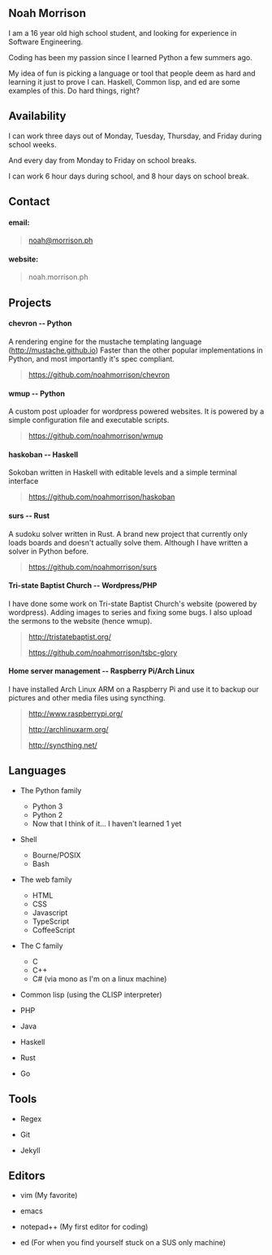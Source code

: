 Noah Morrison
-------------
I am a 16 year old high school student, and looking for experience
in Software Engineering.

Coding has been my passion since I learned Python a few summers ago.

My idea of fun is picking a language or tool that people deem as hard
and learning it just to prove I can.
Haskell, Common lisp, and ed are some examples of this. Do hard things, right?

Availability
------------
I can work three days out of Monday, Tuesday, Thursday, and Friday
during school weeks.

And every day from Monday to Friday on school breaks.

I can work 6 hour days during school,
and 8 hour days on school break.


Contact
-------

#### email: ####
> noah@morrison.ph

#### website: ####
> noah.morrison.ph


Projects
--------

#### chevron -- Python ####

A rendering engine for the mustache templating language (http://mustache.github.io)
Faster than the other popular implementations in Python,
and most importantly it's spec compliant.

> https://github.com/noahmorrison/chevron


#### wmup -- Python ####

A custom post uploader for wordpress powered websites.
It is powered by a simple configuration file and executable scripts.

> https://github.com/noahmorrison/wmup


#### haskoban -- Haskell ####

Sokoban written in Haskell with editable levels and a simple terminal interface

> https://github.com/noahmorrison/haskoban


#### surs -- Rust ####

A sudoku solver written in Rust. A brand new project that currently only loads
boards and doesn't actually solve them. Although I have written a solver in Python before.

> https://github.com/noahmorrison/surs


#### Tri-state Baptist Church -- Wordpress/PHP ####

I have done some work on Tri-state Baptist Church's
website (powered by wordpress).
Adding images to series and fixing some bugs.
I also upload the sermons to the website (hence wmup).

> http://tristatebaptist.org/
>
> https://github.com/noahmorrison/tsbc-glory

#### Home server management -- Raspberry Pi/Arch Linux ####

I have installed Arch Linux ARM on a Raspberry Pi and use it to backup
our pictures and other media files using syncthing.

> http://www.raspberrypi.org/
>
> http://archlinuxarm.org/
>
> http://syncthing.net/

Languages
---------

* The Python family
    * Python 3
    * Python 2
    * Now that I think of it... I haven't learned 1 yet

* Shell
    * Bourne/POSIX
    * Bash

* The web family
    * HTML
    * CSS
    * Javascript
    * TypeScript
    * CoffeeScript

* The C family
    * C
    * C++
    * C# (via mono as I'm on a linux machine)

* Common lisp (using the CLISP interpreter)

* PHP

* Java

* Haskell

* Rust

* Go


Tools
-----

* Regex

* Git

* Jekyll


Editors
-------

* vim (My favorite)
* emacs

* notepad++ (My first editor for coding)

* ed (For when you find yourself stuck on a SUS only machine)
